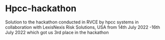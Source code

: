 # Hpcc-hackathon
Solution to the  hackathon conducted in RVCE by hpcc systems in collaboration with LexisNexis Risk Solutions, USA from 14th July 2022 -16th July 2022 which got us 3rd place in the hackathon
